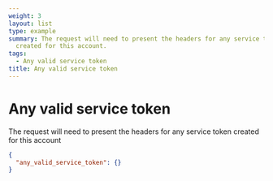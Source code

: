 ```yaml
---
weight: 3
layout: list
type: example
summary: The request will need to present the headers for any service token
  created for this account.
tags:
  - Any valid service token
title: Any valid service token
---
```


# Any valid service token

The request will need to present the headers for any service token created for this account

```json
{
  "any_valid_service_token": {}
}
```
